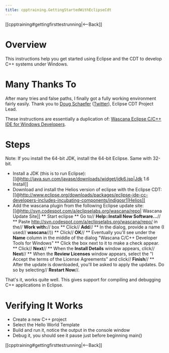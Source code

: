 ```yaml
---
title: cpptraining.GettingStartedWithEclipseCdt
---
```

[[cpptraining#gettingfirsttestrunning|<--Back]]

# Overview
This instructions help you get started using Eclipse and the CDT to develop C++ systems under Windows.

# Many Thanks To
After many tries and false paths, I finally got a fully working environment fairly easily. Thank you to [Doug Schaefer](http://cdtdoug.blogspot.com/) ([Twitter](http://twitter.com/dougschaefer)), Eclipse CDT Project Lead.

These instructions are essentially a duplication of: [Wascana Eclipse C/C++ IDE for Windows Developers](http://code.google.com/a/eclipselabs.org/p/wascana/).

# Steps
Note: If you install the 64-bit JDK, install the 64-bit Eclipse. Same with 32-bit.

* Install a JDK (this is to run Eclipse): [[@http://java.sun.com/javase/downloads/widget/jdk6.jsp|Jdk 1.6 Install]]
* Download and install the Helios version of eclipse with the Eclipse CDT: [[@http://www.eclipse.org/downloads/packages/eclipse-ide-cc-developers-includes-incubating-components/indigosr1|Helios]]
* Add the wascana plugin from the following Eclipse update site: [[@http://svn.codespot.com/a/eclipselabs.org/wascana/repo| Wascana Update Site]]
** Start eclipse
** Go to// **Help::Install New Software...**//
** Paste http://svn.codespot.com/a/eclipselabs.org/wascana/repo/ in the// **Work with:**// box
** Click// **Add**//
** In the dialog, provide a name (I used// **wascana**//))
** Click// **OK**//
** Eventually you'll see under the **Name** column in the middle of the dialog "Wascana C/C++ Developer Tools for Windows"
** Click the box next to it to make a check appear.
** Click// **Next**//
** When the **Install Details** window appears, click// **Next**//
** When the **Review Licenses** window appears, select the "I Accept the terms of the License Agreements" and click// **Finish**//
** After the update is downloaded, you'll be asked to apply the updates. Do so by selecting// **Restart Now**//.

That's it, works quite well. This gives support for compiling and debugging C++ applications in Eclipse.

# Verifying It Works
* Create a new C++ project
* Select the Hello World Template
* Build and run it, notice the output in the console window
* Debug it, you should see it pause just before beginning main()

[[cpptraining#gettingfirsttestrunning|<--Back]]
